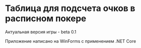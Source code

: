 # Таблица для подсчета очков в расписном покере
Актуальная версия игры - beta 0.1

Приложение написано на WinForms с применением .NET Core 

